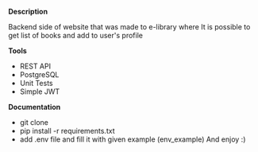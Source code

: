 **Description**

Backend side of website that was made to e-library where It is possible to get list of books and add to user's profile

**Tools**

- REST API
- PostgreSQL
- Unit Tests
- Simple JWT

**Documentation**

- git clone <project>
- pip install -r requirements.txt
- add .env file and fill it with given example (env_example)
  And enjoy :)
